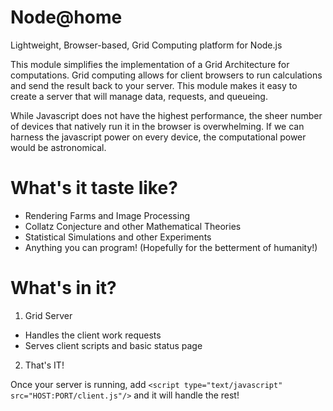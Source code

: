 Node@home
============

Lightweight, Browser-based, Grid Computing platform for Node.js

This module simplifies the implementation of a Grid Architecture for computations. Grid computing allows for client browsers to run calculations and send the result back to your server. This module makes it easy to create a server that will manage data, requests, and queueing.

While Javascript does not have the highest performance, the sheer number of devices that natively run it in the browser is overwhelming.  If we can harness the javascript power on every device, the computational power would be astronomical.

What's it taste like?
=====================
 - Rendering Farms and Image Processing
 - Collatz Conjecture and other Mathematical Theories
 - Statistical Simulations and other Experiments
 - Anything you can program! (Hopefully for the betterment of humanity!)

 

 
What's in it?
==================
 1. Grid Server
  - Handles the client work requests
  - Serves client scripts and basic status page
 2. That's IT!
 
Once your server is running, add `<script type="text/javascript" src="HOST:PORT/client.js"/>` and it will handle the rest!